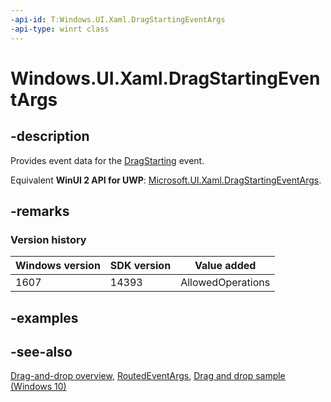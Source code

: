 ```yaml
---
-api-id: T:Windows.UI.Xaml.DragStartingEventArgs
-api-type: winrt class
---
```


<!-- Class syntax.
public class DragStartingEventArgs : Windows.UI.Xaml.RoutedEventArgs, Windows.UI.Xaml.IDragStartingEventArgs, Windows.UI.Xaml.IDragStartingEventArgs2
-->

# Windows.UI.Xaml.DragStartingEventArgs

## -description

Provides event data for the [DragStarting](uielement_dragstarting.md) event.

Equivalent **WinUI 2 API for UWP**: [Microsoft.UI.Xaml.DragStartingEventArgs](/windows/winui/api/microsoft.ui.xaml.dragstartingeventargs).

## -remarks

### Version history

| Windows version | SDK version | Value added |
| -- | -- | -- |
| 1607 | 14393 | AllowedOperations |

## -examples

## -see-also

[Drag-and-drop overview](/windows/uwp/design/input/drag-and-drop), [RoutedEventArgs](routedeventargs.md), [Drag and drop sample (Windows 10)](https://github.com/Microsoft/Windows-universal-samples/tree/master/Samples/XamlDragAndDrop)
